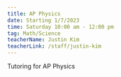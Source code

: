 ```yaml
---
title: AP Physics
date: Starting 1/7/2023
time: Saturday 10:00 am - 12:00 pm
tag: Math/Science
teacherName: Justin Kim
teacherLink: /staff/justin-kim
---
```

Tutoring for AP Physics